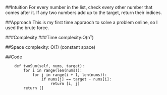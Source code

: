##Intuition
For every number in the list, check every other number that comes after it. If any two numbers add up to the target, return their indices.

##Approach
This is my first time appraoch to solve a problem online, so I used the brute force.

###Complexity
###Time complexity:O(n²)

##Space complexity: O(1) (constant space)

##Code
```class Solution:
    def twoSum(self, nums, target):
        for i in range(len(nums)):
            for j in range(i + 1, len(nums)):
                if nums[j] == target - nums[i]:
                    return [i, j]
        return []
```
